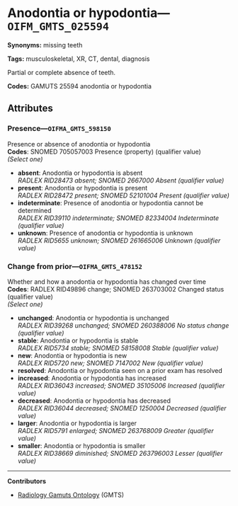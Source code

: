 # Anodontia or hypodontia—`OIFM_GMTS_025594`

**Synonyms:** missing teeth

**Tags:** musculoskeletal, XR, CT, dental, diagnosis

Partial or complete absence of teeth.

**Codes:** GAMUTS 25594 anodontia or hypodontia

## Attributes

### Presence—`OIFMA_GMTS_598150`

Presence or absence of anodontia or hypodontia  
**Codes**: SNOMED 705057003 Presence (property) (qualifier value)  
*(Select one)*

- **absent**: Anodontia or hypodontia is absent  
_RADLEX RID28473 absent; SNOMED 2667000 Absent (qualifier value)_
- **present**: Anodontia or hypodontia is present  
_RADLEX RID28472 present; SNOMED 52101004 Present (qualifier value)_
- **indeterminate**: Presence of anodontia or hypodontia cannot be determined  
_RADLEX RID39110 indeterminate; SNOMED 82334004 Indeterminate (qualifier value)_
- **unknown**: Presence of anodontia or hypodontia is unknown  
_RADLEX RID5655 unknown; SNOMED 261665006 Unknown (qualifier value)_

### Change from prior—`OIFMA_GMTS_478152`

Whether and how a anodontia or hypodontia has changed over time  
**Codes**: RADLEX RID49896 change; SNOMED 263703002 Changed status (qualifier value)  
*(Select one)*

- **unchanged**: Anodontia or hypodontia is unchanged  
_RADLEX RID39268 unchanged; SNOMED 260388006 No status change (qualifier value)_
- **stable**: Anodontia or hypodontia is stable  
_RADLEX RID5734 stable; SNOMED 58158008 Stable (qualifier value)_
- **new**: Anodontia or hypodontia is new  
_RADLEX RID5720 new; SNOMED 7147002 New (qualifier value)_
- **resolved**: Anodontia or hypodontia seen on a prior exam has resolved  
- **increased**: Anodontia or hypodontia has increased  
_RADLEX RID36043 increased; SNOMED 35105006 Increased (qualifier value)_
- **decreased**: Anodontia or hypodontia has decreased  
_RADLEX RID36044 decreased; SNOMED 1250004 Decreased (qualifier value)_
- **larger**: Anodontia or hypodontia is larger  
_RADLEX RID5791 enlarged; SNOMED 263768009 Greater (qualifier value)_
- **smaller**: Anodontia or hypodontia is smaller  
_RADLEX RID38669 diminished; SNOMED 263796003 Lesser (qualifier value)_

---

**Contributors**

- [Radiology Gamuts Ontology](https://gamuts.net/) (GMTS)